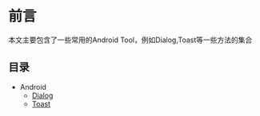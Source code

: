 # 前言

本文主要包含了一些常用的Android Tool，例如Dialog,Toast等一些方法的集合

## 目录

- Android
  - [Dialog](/Component/dialog.md)
  - [Toast](/Component/toast.md)
